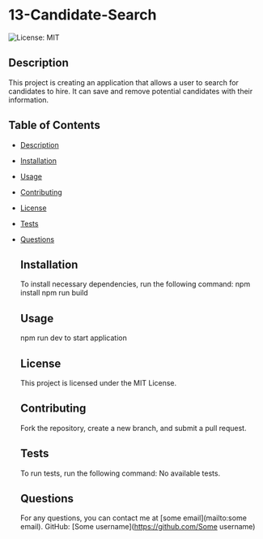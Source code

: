 # 13-Candidate-Search

![License: MIT](https://img.shields.io/badge/License-MIT-green)

  ## Description
  This project is creating an application that allows a user to search for candidates to hire. It can save and remove potential candidates with their information.


  ## Table of Contents
- [Description](#description)
- [Installation](#installation)
- [Usage](#usage)
- [Contributing](#contributing)
- [License](#license)
- [Tests](#tests)
- [Questions](#questions)


  ## Installation
  To install necessary dependencies, run the following command:
  npm install
  npm run build


  ## Usage
  npm run dev to start application


  ## License
  This project is licensed under the MIT License.


  ## Contributing
  Fork the repository, create a new branch, and submit a pull request.


  ## Tests
  To run tests, run the following command:
  No available tests.


  ## Questions
  For any questions, you can contact me at [some email](mailto:some email).
  GitHub: [Some username](https://github.com/Some username)
